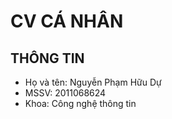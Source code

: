 # CV CÁ NHÂN

## THÔNG TIN

* Họ và tên: Nguyễn Phạm Hữu Dự
* MSSV: 2011068624
* Khoa: Công nghệ thông tin
